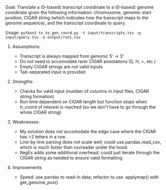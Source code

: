 Goal: Translate a (0-based) transcript coordinate to a (0-based) genome coordinate 
given the following information: chromosome, genomic start position, CIGAR string 
(which indicates how the transcript maps to the genome sequence), and the transcript
coordinate to query.

Usage: `python3 tx_to_gen_coord.py -t input/transcripts.tsv -q input/query.tsv -o output/run1.tsv`
1. Assumptions:
    * Transcript is always mapped from genomic 5' -> 3'
    * Do not need to accomodate rarer CIGAR annotations (S, H, =, etc.)
    * Empty CIGAR strings are not valid inputs 
    * Tab-separated input is provided  

2. Strengths:
    * Checks for valid input (number of columns in input files, CIGAR string formation)
    * Run time dependent on CIGAR length but function stops when tr_coord of interest is reached
    (so we don't have to go through the whole CIGAR string) 

3. Weaknesses:

    * My solution does not accomodate the edge case where the CIGAR has >2 letters in a row 
    * Line-by-line parsing does not scale well; could use pandas.read_csv, 
    which is much faster than csvreader under the hood. 
    * RegEx adds some additional overhead; could just iterate through the CIGAR string as needed
    to ensure valid formatting


4. Improvements
    * Speed: use pandas to read-in data, refactor to use .applymap() with get_genome_pos()

